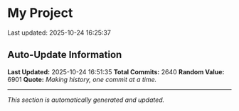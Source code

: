 # My Project


Last updated: 2025-10-24 16:25:37























































































































































































































































































































































































































































































































































































































































































































































































































































































































































































































































































































































































































































































































































































































































































































































































































































































































































































































































































































































































































































































































































































































































































































































































































































































































































































































































































































































































































































































































































































































































































































































## Auto-Update Information

**Last Updated:** 2025-10-24 16:51:35
**Total Commits:** 2640
**Random Value:** 6901
**Quote:** _Making history, one commit at a time._

---
_This section is automatically generated and updated._